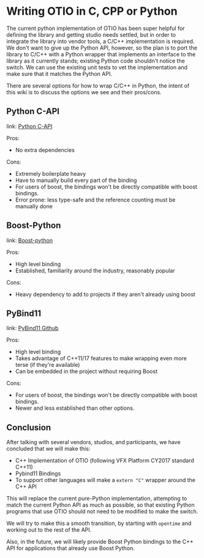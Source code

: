 # Writing OTIO in C, CPP or Python

The current python implementation of OTIO has been super helpful for defining the library and getting studio needs settled, but in order to integrate the library into vendor tools, a C/C++ implementation is required.  We don't want to give up the Python API, however, so the plan is to port the library to C/C++ with a Python wrapper that implements an interface to the library as it currently stands; existing Python code shouldn't notice the switch.  We can use the existing unit tests to vet the implementation and make sure that it matches the Python API.

There are several options for how to wrap C/C++ in Python, the intent of this wiki is to discuss the options we see and their pros/cons.

## Python C-API

link: [Python C-API](https://docs.python.org/2/c-api/index.html)

Pros:

* No extra dependencies

Cons:

* Extremely boilerplate heavy
* Have to manually build every part of the binding
* For users of boost, the bindings won't be directly compatible with boost bindings. 
* Error prone: less type-safe and the reference counting must be manually done

## Boost-Python

link: [Boost-python](http://www.boost.org/doc/libs/1_64_0/libs/python/doc/html/index.html)

Pros:

* High level binding
* Established, familiarity around the industry, reasonably popular

Cons:

* Heavy dependency to add to projects if they aren't already using boost
 
## PyBind11

link: [PyBind11 Github](https://github.com/pybind/pybind11)

Pros:

* High level binding
* Takes advantage of C++11/17 features to make wrapping even more terse (if they're available)
* Can be embedded in the project without requiring Boost

Cons:

* For users of boost, the bindings won't be directly compatible with boost bindings.
* Newer and less established than other options.

## Conclusion

After talking with several vendors, studios, and participants, we have concluded that we will make this:

* C++ Implementation of OTIO (following VFX Platform CY2017 standard C++11)
* Pybind11 Bindings
* To support other languages will make a `extern "C"` wrapper around the C++ API

This will replace the current pure-Python implementation, attempting to match the current Python API as much as possible, so that existing Python programs that use OTIO should not need to be modified to make the switch.

We will try to make this a smooth transition, by starting with `opentime` and working out to the rest of the API.

Also, in the future, we will likely provide Boost Python bindings to the C++ API for applications that already use Boost Python.

